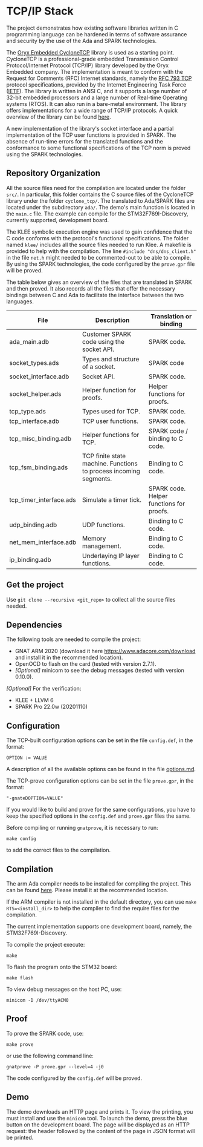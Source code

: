 TCP/IP Stack
============

The project demonstrates how existing software libraries written in C programming language can be hardened in terms of  software assurance and security by the use of the Ada and SPARK technologies. 

The [Oryx Embedded CycloneTCP](https://oryx-embedded.com) library is used as a starting point. CycloneTCP is a professional-grade embedded Transmission Control Protocol/Internet Protocol (TCP/IP) library developed by the Oryx Embedded company. The implementation is meant to conform with the Request for Comments (RFC) Internet standards, namely the [RFC 793 TCP](https://tools.ietf.org/html/rfc793) protocol specifications,  provided by the Internet Engineering Task Force ([IETF](https://tools.ietf.org/)). The library is written in ANSI C, and it supports a large number of 32-bit embedded processors and a large number of Real-time Operating systems (RTOS). It can also run in a bare-metal environment. The library offers implementations for a wide range of TCP/IP protocols. A quick overview of the library can be found [here](https://www.oryx-embedded.com/products/CycloneTCP.html). 

A new implementation of the library's socket interface and a partial implementation of the TCP user functions is provided in SPARK. The absence of run-time errors for the translated functions and the conformance to some functional specifications of the TCP norm is proved using the SPARK technologies.

Repository Organization
----------------------------

All the source files need for the compilation are located under the folder `src/`. In particular, this folder contains the C source files of the CycloneTCP library under the folder `cyclone_tcp/`. The translated to Ada/SPARK files are located under the subdirectory `ada/`. The demo's main function is located in the `main.c` file. The example can compile for the STM32F769I-Discovery, currently supported, development board.

The KLEE symbolic execution engine was used to gain confidence that the C code conforms with the protocol's functional specifications. The folder named  `klee/` includes all the source files needed to run Klee. A makefile is provided to help with the compilation. The line `#include "dns/dns_client.h"` in the file `net.h` might needed to be commented-out to be able to compile. By using the SPARK technologies, the code configured by the `prove.gpr` file will be proved. 

The table below gives an overview of the files that are translated in SPARK and then proved. It also records all the files that offer the necessary bindings between C and Ada to facilitate the interface between the two languages.

| File                    | Description                                                       | Translation or binding                   |
|-------------------------|-------------------------------------------------------------------|------------------------------------------|
| ada_main.adb            | Customer SPARK code using the socket API.                         | SPARK code.                              |
| socket_types.ads        | Types and structure of a socket.                                  | SPARK code                               |
| socket_interface.adb    | Socket API.                                                       | SPARK code.                              |
| socket_helper.ads       | Helper function for proofs.                                       | Helper functions for proofs.             |
| tcp_type.ads            | Types used for TCP.                                               | SPARK code.                              |
| tcp_interface.adb       | TCP user functions.                                               | SPARK code.                              |
| tcp_misc_binding.adb    | Helper functions for TCP.                                         | SPARK code / binding to C code.          |
| tcp_fsm_binding.ads     | TCP finite state machine. Functions to process incoming segments. | Binding to C code.                       |
| tcp_timer_interface.ads | Simulate a timer tick.                                            | SPARK code. Helper functions for proofs. |
| udp_binding.adb         | UDP functions.                                                    | Binding to C code.                       |
| net_mem_interface.adb   | Memory management.                                                | Binding to C code.                       |
| ip_binding.adb          | Underlaying IP layer functions.                                   | Binding to C code.                       |


Get the project
-----------

Use `git clone --recursive <git_repo>` to collect all the source files
needed.

Dependencies
-----------

The following tools are needed to compile the project:
* GNAT ARM 2020 (download it here https://www.adacore.com/download and install it in the recommended location).
* OpenOCD to flash on the card (tested with version 2.7.1).
* *[Optional]* minicom to see the debug messages (tested with version 0.10.0).

*[Optional]* For the verification:
* KLEE + LLVM 6
* SPARK Pro 22.0w (20201110)

Configuration
-------------

The TCP-built  configuration options can be set in the file `config.def`,
in the format:
```
OPTION := VALUE
```
A description of all the available options can be found in the file
[options.md](options.md).

The TCP-prove  configuration options can be set in the file `prove.gpr`,
in the format:
```
"-gnateDOPTION=VALUE"
```
If you would like to build and prove for the same configurations, you have to keep the specified options in the `config.def` and `prove.gpr` files the same.

Before compiling or running `gnatprove`, it is necessary to run:
```
make config
```
to add the correct files to the compilation.

Compilation
-----------

The arm Ada compiler needs to be installed for compiling the project. This can be found [here](https://www.adacore.com/download). Please install it at the recommended location.

If the ARM compiler is not installed in the default directory, you can use `make RTS=<install_dir>` to help the compiler to find the require files for the compilation.

The current implementation supports one development board, namely, the STM32F769I-Discovery. 

To compile the project execute:
```
make
```
To flash the program onto the STM32 board:
```
make flash
```
To view debug messages on the host PC, use:
```
minicom -D /dev/ttyACM0
```

Proof
-----
To prove the SPARK code, use:
```
make prove
```
or use the following command line:
```
gnatprove -P prove.gpr --level=4 -j0
```
The code configured by the `config.def` will be proved.


Demo
-------

The demo downloads an HTTP page and prints it. To view the printing, you must install and use the `minicom` tool. To launch the demo, press the blue button on the development board. The page will be displayed as an HTTP request: the header followed by the content of the
page in JSON format will be printed.

